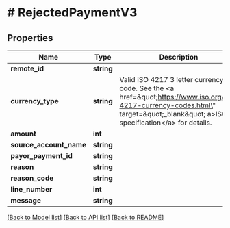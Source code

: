 # # RejectedPaymentV3

## Properties

Name | Type | Description | Notes
------------ | ------------- | ------------- | -------------
**remote_id** | **string** |  | 
**currency_type** | **string** | Valid ISO 4217 3 letter currency code. See the &lt;a href&#x3D;\&quot;https://www.iso.org/iso-4217-currency-codes.html\&quot; target&#x3D;\&quot;_blank\&quot; a&gt;ISO specification&lt;/a&gt; for details. | 
**amount** | **int** |  | 
**source_account_name** | **string** |  | 
**payor_payment_id** | **string** |  | 
**reason** | **string** |  | 
**reason_code** | **string** |  | [optional] 
**line_number** | **int** |  | [optional] 
**message** | **string** |  | [optional] 

[[Back to Model list]](../../README.md#documentation-for-models) [[Back to API list]](../../README.md#documentation-for-api-endpoints) [[Back to README]](../../README.md)


